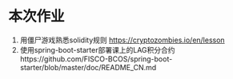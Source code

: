 # 本次作业
1. 用僵尸游戏熟悉solidity规则 https://cryptozombies.io/en/lesson
2. 使用spring-boot-starter部署课上的LAG积分合约https://github.com/FISCO-BCOS/spring-boot-starter/blob/master/doc/README_CN.md
